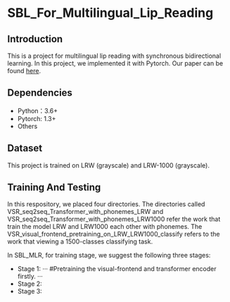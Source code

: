 # SBL_For_Multilingual_Lip_Reading
Introduction
----
This is a project for multilingual lip reading with synchronous bidirectional learning. In this project, we implemented it with Pytorch. Our paper can be found [here](https://arxiv.org/abs/2005.03846).

Dependencies
----
* Python：3.6+
* Pytorch: 1.3+
* Others

Dataset
----
This project is trained on LRW (grayscale) and LRW-1000 (grayscale).

Training And Testing
----
In this respository, we placed four directories. The directories called VSR_seq2seq_Transformer_with_phonemes_LRW and VSR_seq2seq_Transformer_with_phonemes_LRW1000 refer the work that train the model LRW and LRW1000 each other with phonemes. The VSR_visual_frontend_pretraining_on_LRW_LRW1000_classify refers to the work that viewing a 1500-classes classifying task. 

In SBL_MLR, for training stage, we suggest the following three stages:
* Stage 1:
···
 #Pretraining the visual-frontend and transformer encoder firstly.
···
* Stage 2:
* Stage 3:
